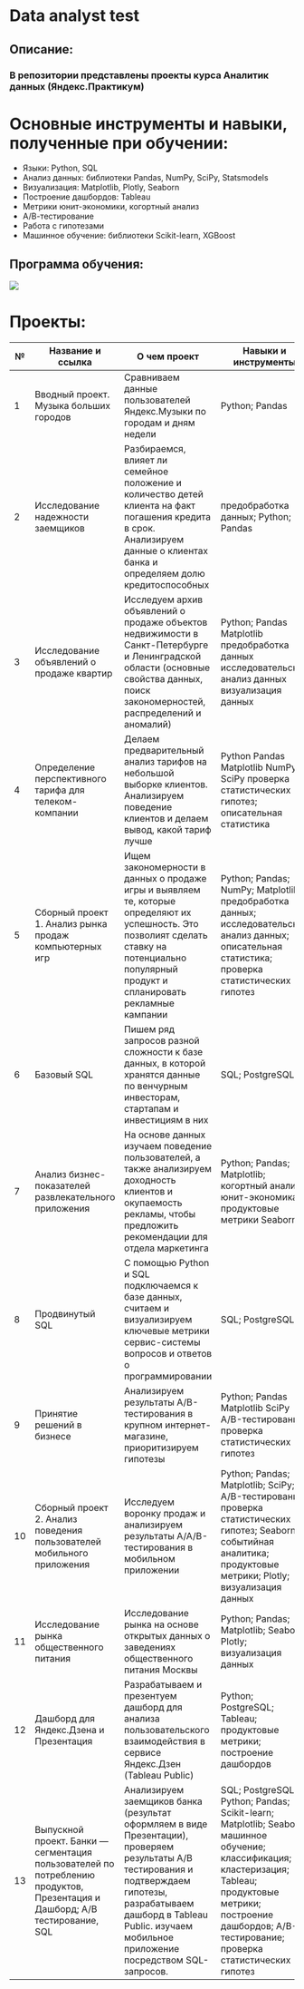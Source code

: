# Data analyst test
## Описание:
### В репозитории представлены проекты курса Аналитик данных (Яндекс.Практикум)
# Основные инструменты и навыки, полученные при обучении:
* Языки: Python, SQL
* Анализ данных: библиотеки Pandas, NumPy, SciPy, Statsmodels
* Визуализация: Matplotlib, Plotly, Seaborn
* Построение дашбордов: Tableau
* Метрики юнит-экономики, когортный анализ
* А/В-тестирование
* Работа с гипотезами
* Машинное обучение: библиотеки Scikit-learn, XGBoost
## Программа обучения:
<image src="https://i.ibb.co/4ZJYGsQ/2023-09-09-18-49-55.png" >


# Проекты:
| № | Название и ссылка | О чем проект | Навыки и инструменты |
|---|-------------------|--------------|----------------------|
| 1 | Вводный проект. Музыка больших городов            | Сравниваем данные пользователей Яндекс.Музыки по городам и дням недели      | Python; Pandas |
| 2 | Исследование надежности заемщиков             |    Разбираемся, влияет ли семейное положение и количество детей клиента на факт погашения кредита в срок. Анализируем данные о клиентах банка и определяем долю кредитоспособных   | предобработка данных; Python; Pandas             |
| 3 | 	Исследование объявлений о продаже квартир           | Исследуем архив объявлений о продаже объектов недвижимости в Санкт-Петербурге и Ленинградской области (основные свойства данных, поиск закономерностей, распределений и аномалий)       | Python; Pandas Matplotlib предобработка данных исследовательский анализ данных визуализация данных               |
| 4 | Определение перспективного тарифа для телеком-компании             | Делаем предварительный анализ тарифов на небольшой выборке клиентов. Анализируем поведение клиентов и делаем вывод, какой тариф лучше       | Python Pandas Matplotlib NumPy SciPy проверка статистических гипотез; описательная статистика               |
| 5 | Сборный проект 1. Анализ рынка продаж компьютерных игр             |     Ищем закономерности в данных о продаже игры и выявляем те, которые определяют их успешность. Это позволият сделать ставку на потенциально популярный продукт и спланировать рекламные кампании  | Python; Pandas; NumPy; Matplotlib; предобработка данных; исследовательский анализ данных; описательная статистика; проверка статистических гипотез              |
| 6 | Базовый SQL             | 	Пишем ряд запросов разной сложности к базе данных, в которой хранятся данные по венчурным инвесторам, стартапам и инвестициям в них       | SQL; PostgreSQL              |
| 7 | 	Анализ бизнес-показателей развлекательного приложения            | На основе данных изучаем поведение пользователей, а также анализируем доходность клиентов и окупаемость рекламы, чтобы предложить рекомендации для отдела маркетинга       | Python; Pandas; Matplotlib; когортный анализ; юнит-экономика; продуктовые метрики Seaborn               |
| 8 | Продвинутый SQL            |     	С помощью Python и SQL подключаемся к базе данных, считаем и визуализируем ключевые метрики сервис-системы вопросов и ответов о программировании   | SQL; PostgreSQL              |
| 9 | Принятие решений в бизнесе            | Анализируем результаты A/B-тестирования в крупном интернет-магазине, приоритизируем гипотезы      | Python; Pandas Matplotlib SciPy A/B-тестирование проверка статистических гипотез              |
| 10 | Сборный проект 2. Анализ поведения пользователей мобильного приложения           | Исследуем воронку продаж и анализируем результаты A/A/B-тестирования в мобильном приложении       | Python; Pandas; Matplotlib; SciPy; A/B-тестирование; проверка статистических гипотез; Seaborn; событийная аналитика; продуктовые метрики; Plotly; визуализация данных              |
| 11 | Исследование рынка общественного питания            |    Исследование рынка на основе открытых данных о заведениях общественного питания Москвы   | Python; Pandas; Matplotlib; Seaborn; Plotly; визуализация данных              |
| 12 | Дашборд для Яндекс.Дзена и Презентация           | Разрабатываем и презентуем дашборд для анализа пользовательского взаимодействия в сервисе Яндекс.Дзен (Tableau Public)      | Python; PostgreSQL; Tableau; продуктовые метрики; построение дашбордов              |
| 13 | 		Выпускной проект. Банки — cегментация пользователей по потреблению продуктов, Презентация и Дашборд; А/B тестирование, SQL           | Анализируем заемщиков банка (результат оформляем в виде Презентации), проверяем результаты А/B тестирования и подтверждаем гипотезы, разрабатываем дашборд в Tableau Public. изучаем мобильное приложение посредством SQL-запросов.       | SQL; PostgreSQL; Python; Pandas; Scikit-learn; Matplotlib; Seaborn; машинное обучение; классификация; кластеризация; Tableau; продуктовые метрики; построение дашбордов; A/B-тестирование; проверка статистических гипотез              |




